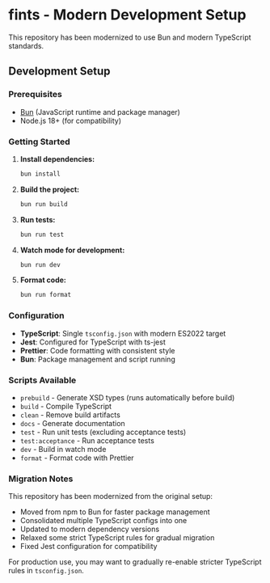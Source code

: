 # fints - Modern Development Setup

This repository has been modernized to use Bun and modern TypeScript standards.

## Development Setup

### Prerequisites

- [Bun](https://bun.sh/) (JavaScript runtime and package manager)
- Node.js 18+ (for compatibility)

### Getting Started

1. **Install dependencies:**
   ```bash
   bun install
   ```

2. **Build the project:**
   ```bash
   bun run build
   ```

3. **Run tests:**
   ```bash
   bun run test
   ```

4. **Watch mode for development:**
   ```bash
   bun run dev
   ```

5. **Format code:**
   ```bash
   bun run format
   ```

### Configuration

- **TypeScript**: Single `tsconfig.json` with modern ES2022 target
- **Jest**: Configured for TypeScript with ts-jest
- **Prettier**: Code formatting with consistent style
- **Bun**: Package management and script running

### Scripts Available

- `prebuild` - Generate XSD types (runs automatically before build)
- `build` - Compile TypeScript
- `clean` - Remove build artifacts
- `docs` - Generate documentation
- `test` - Run unit tests (excluding acceptance tests)
- `test:acceptance` - Run acceptance tests
- `dev` - Build in watch mode
- `format` - Format code with Prettier

### Migration Notes

This repository has been modernized from the original setup:

- Moved from npm to Bun for faster package management
- Consolidated multiple TypeScript configs into one
- Updated to modern dependency versions
- Relaxed some strict TypeScript rules for gradual migration
- Fixed Jest configuration for compatibility

For production use, you may want to gradually re-enable stricter TypeScript rules in `tsconfig.json`. 